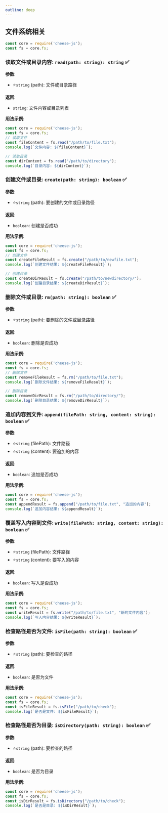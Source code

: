 ```yaml
---
outline: deep
---
```


## 文件系统相关

```javascript
const core = require('cheese-js');
const fs = core.fs;
```

### 读取文件或目录内容: `read(path: string): string`  :white_check_mark:

**参数**:

- ⭐`string` (path): 文件或目录路径

**返回**:

- `string`: 文件内容或目录列表

**用法示例**:

```javascript
const core = require('cheese-js');
const fs = core.fs;
// 读取文件
const fileContent = fs.read("/path/to/file.txt");
console.log(`文件内容: ${fileContent}`);

// 读取目录
const dirContent = fs.read("/path/to/directory");
console.log(`目录内容: ${dirContent}`);
```

### 创建文件或目录: `create(path: string): boolean`  :white_check_mark:

**参数**:

- ⭐`string` (path): 要创建的文件或目录路径

**返回**:

- `boolean`: 创建是否成功

**用法示例**:

```javascript
const core = require('cheese-js');
const fs = core.fs;
// 创建文件
const createFileResult = fs.create("/path/to/newfile.txt");
console.log(`创建文件结果: ${createFileResult}`);

// 创建目录
const createDirResult = fs.create("/path/to/newdirectory/");
console.log(`创建目录结果: ${createDirResult}`);
```

### 删除文件或目录: `rm(path: string): boolean`  :white_check_mark:

**参数**:

- ⭐`string` (path): 要删除的文件或目录路径

**返回**:

- `boolean`: 删除是否成功

**用法示例**:

```javascript
const core = require('cheese-js');
const fs = core.fs;
// 删除文件
const removeFileResult = fs.rm("/path/to/file.txt");
console.log(`删除文件结果: ${removeFileResult}`);

// 删除目录
const removeDirResult = fs.rm("/path/to/directory/");
console.log(`删除目录结果: ${removeDirResult}`);
```

### 追加内容到文件: `append(filePath: string, content: string): boolean`  :white_check_mark:

**参数**:

- ⭐`string` (filePath): 文件路径
- ⭐`string` (content): 要追加的内容

**返回**:

- `boolean`: 追加是否成功

**用法示例**:

```javascript
const core = require('cheese-js');
const fs = core.fs;
const appendResult = fs.append("/path/to/file.txt", "追加的内容");
console.log(`追加内容结果: ${appendResult}`);
```

### 覆盖写入内容到文件: `write(filePath: string, content: string): boolean`  :white_check_mark:

**参数**:

- ⭐`string` (filePath): 文件路径
- ⭐`string` (content): 要写入的内容

**返回**:

- `boolean`: 写入是否成功

**用法示例**:

```javascript
const core = require('cheese-js');
const fs = core.fs;
const writeResult = fs.write("/path/to/file.txt", "新的文件内容");
console.log(`写入内容结果: ${writeResult}`);
```

### 检查路径是否为文件: `isFile(path: string): boolean`  :white_check_mark:

**参数**:

- ⭐`string` (path): 要检查的路径

**返回**:

- `boolean`: 是否为文件

**用法示例**:

```javascript
const core = require('cheese-js');
const fs = core.fs;
const isFileResult = fs.isFile("/path/to/check");
console.log(`是否是文件: ${isFileResult}`);
```

### 检查路径是否为目录: `isDirectory(path: string): boolean`  :white_check_mark:

**参数**:

- ⭐`string` (path): 要检查的路径

**返回**:

- `boolean`: 是否为目录

**用法示例**:

```javascript
const core = require('cheese-js');
const fs = core.fs;
const isDirResult = fs.isDirectory("/path/to/check");
console.log(`是否是目录: ${isDirResult}`);
```